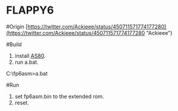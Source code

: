 FLAPPY6
=======

#Origin
[https://twitter.com/Ackieee/status/450711571774177280](https://twitter.com/Ackieee/status/450711571774177280 "Ackieee")

#Build
1. install [AS80](http://www.kingswood-consulting.co.uk/assemblers/).
1. run a.bat.

 C:\fp6asm>a.bat

#Run
1. set fp6asm.bin to the extended rom.
1. reset.

